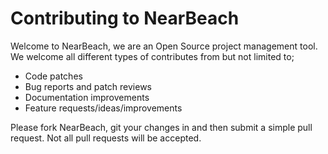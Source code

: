 # Contributing to NearBeach 
Welcome to NearBeach, we are an Open Source project management tool. We welcome all different types of contributes from but not limited to;
- Code patches
- Bug reports and patch reviews
- Documentation improvements
- Feature requests/ideas/improvements

Please fork NearBeach, git your changes in and then submit a simple pull request. Not all pull requests will be accepted.

